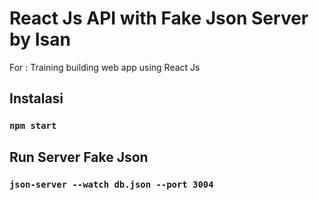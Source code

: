 # React Js API with Fake Json Server by Isan

For : Training building web app using React Js 

## Instalasi

### `npm start`

## Run Server Fake Json 

### `json-server --watch db.json --port 3004`
